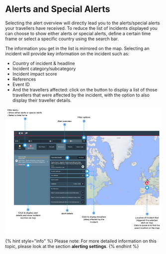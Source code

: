 # Alerts and Special Alerts

Selecting the alert overview will directly lead you to the alerts/special alerts your travellers have received. To reduce the list of incidents displayed you can choose to show either alerts or special alerts, define a certain time frame or select a specific country using the search bar.

The information you get in the list is mirrored on the map. Selecting an incident will provide key information on the incident such as:

* Country of incident & headline
* Incident category/subcategory
* Incident impact score 
* References 
* Event ID 
* And the travellers affected: click on the button to display a list of those travellers that were affected by the incident, with the option to also display their traveller details. 

![](../../.gitbook/assets/alertspage.png)

{% hint style="info" %}
Please note: For more detailed information on this topic, please look at the section **alerting settings**.
{% endhint %}

